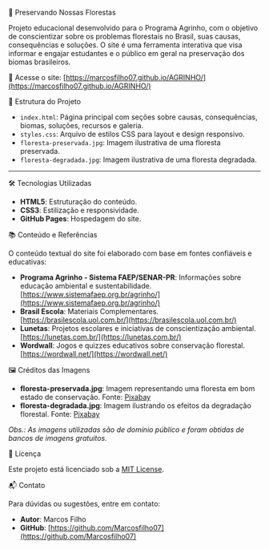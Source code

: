 🌳 Preservando Nossas Florestas

Projeto educacional desenvolvido para o Programa Agrinho, com o objetivo de conscientizar sobre os problemas florestais no Brasil, suas causas, consequências e soluções. O site é uma ferramenta interativa que visa informar e engajar estudantes e o público em geral na preservação dos biomas brasileiros.

🔗 Acesse o site: [https://marcosfilho07.github.io/AGRINHO/](https://marcosfilho07.github.io/AGRINHO/)

 📁 Estrutura do Projeto

- `index.html`: Página principal com seções sobre causas, consequências, biomas, soluções, recursos e galeria.
- `styles.css`: Arquivo de estilos CSS para layout e design responsivo.
- `floresta-preservada.jpg`: Imagem ilustrativa de uma floresta preservada.
- `floresta-degradada.jpg`: Imagem ilustrativa de uma floresta degradada.

---

 🛠️ Tecnologias Utilizadas

- **HTML5**: Estruturação do conteúdo.
- **CSS3**: Estilização e responsividade.
- **GitHub Pages**: Hospedagem do site.


📚 Conteúdo e Referências

O conteúdo textual do site foi elaborado com base em fontes confiáveis e educativas:

- **Programa Agrinho - Sistema FAEP/SENAR-PR**: Informações sobre educação ambiental e sustentabilidade. [https://www.sistemafaep.org.br/agrinho/](https://www.sistemafaep.org.br/agrinho/)
- **Brasil Escola**: Materiais Complementares. [https://brasilescola.uol.com.br/](https://brasilescola.uol.com.br/)
- **Lunetas**: Projetos escolares e iniciativas de conscientização ambiental. [https://lunetas.com.br/](https://lunetas.com.br/)
- **Wordwall**: Jogos e quizzes educativos sobre conservação florestal. [https://wordwall.net/](https://wordwall.net/)


 🖼️ Créditos das Imagens

- **floresta-preservada.jpg**: Imagem representando uma floresta em bom estado de conservação. Fonte: [Pixabay](https://pixabay.com/)
- **floresta-degradada.jpg**: Imagem ilustrando os efeitos da degradação florestal. Fonte: [Pixabay](https://pixabay.com/)

*Obs.: As imagens utilizadas são de domínio público e foram obtidas de bancos de imagens gratuitos.*


📄 Licença

Este projeto está licenciado sob a [MIT License](LICENSE).

 📬 Contato

Para dúvidas ou sugestões, entre em contato:

- **Autor**: Marcos Filho
- **GitHub**: [https://github.com/Marcosfilho07](https://github.com/Marcosfilho07)
